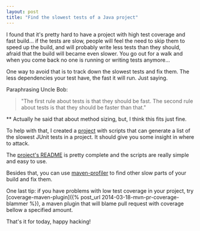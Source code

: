 ```yaml
---
layout: post
title: "Find the slowest tests of a Java project"
---
```


I found that it's pretty hard to have a project with high test coverage and
fast build... if the tests are slow, people will feel the need to skip them
to speed up the build, and will probably write less tests than they should,
afraid that the build will became even slower. You go out for a walk and when
you come back no one is running or writing tests anymore...

One way to avoid that is to track down the slowest tests and fix them.
The less dependencies your test have, the fast it will run. Just saying.

Paraphrasing Uncle Bob:

> "The first rule about tests is that they should be
> fast. The second rule about tests is that they should be faster than that."

** Actually he said that about method sizing, but, I think this fits just fine.

To help with that, I created a [project][project] with scripts that
can generate a list of the slowest JUnit tests in a project. It should give you
some insight in where to attack.

The [project's README][project] is pretty complete and the scripts are really
simple and easy to use.

Besides that, you can use [maven-profiler](https://github.com/takari/maven-profiler)
to find other slow parts of your build and fix them.

One last tip: if you have problems with low test coverage in your project,
try [coverage-maven-plugin]({% post_url 2014-03-18-mvn-pr-coverage-blammer %}),
a maven plugin that will blame pull request with coverage bellow a specified
amount.

That's it for today, happy hacking!

[unit-vs-integration]: https://www.google.com.br/search?q=unit+tests+vs+integration+tests
[project]: https://github.com/caarlos0/junit-slowest-tests
